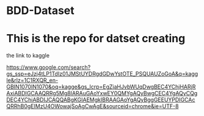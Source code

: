 # BDD-Dataset


# This is the repo for datset creating


the link to kaggle

https://www.google.com/search?gs_ssp=eJzj4tLP1TdIz01JMStUYDRgdGDwYstOTE_PSQUAUZoGoA&q=kaggle&rlz=1C1RXQR_en-GBIN1070IN1070&oq=kagge&gs_lcrp=EgZjaHJvbWUqDwgBEC4YChjHARjRAxiABDIGCAAQRRg5Mg8IARAuGAoYxwEY0QMYgAQyBwgCEC4YgAQyCQgDEC4YChiABDIJCAQQABgKGIAEMgkIBRAAGAoYgAQyBggGEEUYPDIGCAcQRRhB0gEIMzU4OWowajSoAgCwAgE&sourceid=chrome&ie=UTF-8
